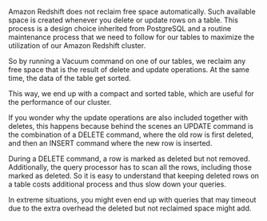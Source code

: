


Amazon Redshift does not reclaim free space automatically. Such available space is created whenever you delete or update rows on a table. This process is a design choice inherited from PostgreSQL and a routine maintenance process that we need to follow for our tables to maximize the utilization of our Amazon Redshift cluster.

So by running a Vacuum command on one of our tables, we reclaim any free space that is the result of delete and update operations. At the same time, the data of the table get sorted.

This way, we end up with a compact and sorted table, which are useful for the performance of our cluster.

If you wonder why the update operations are also included together with deletes, this happens because behind the scenes an UPDATE command is the combination of a DELETE command, where the old row is first deleted, and then an INSERT command where the new row is inserted.

During a DELETE command, a row is marked as deleted but not removed. Additionally, the query processor has to scan all the rows, including those marked as deleted. So it is easy to understand that keeping deleted rows on a table costs additional process and thus slow down your queries.

In extreme situations, you might even end up with queries that may timeout due to the extra overhead the deleted but not reclaimed space might add.
